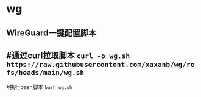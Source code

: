 # wg
WireGuard一键配置脚本
---
#通过curl拉取脚本
`curl -o wg.sh https://raw.githubusercontent.com/xaxanb/wg/refs/heads/main/wg.sh`
---
#执行bash脚本
`bash wg.sh`
